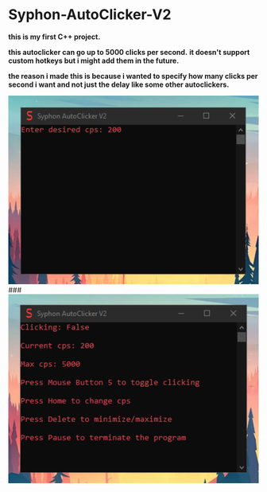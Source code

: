 # Syphon-AutoClicker-V2

**this is my first C++ project.**

**this autoclicker can go up to 5000 clicks per second.**
**it doesn't support custom hotkeys but i might add them in the future.**

**the reason i made this is because i wanted to specify how many clicks per second i want and not just the delay like some other autoclickers.**

<img src="Images/Syphon_AutoClicker1.png" width=640>
###

<img src="Images/Syphon_AutoClicker2.png" width=640>
